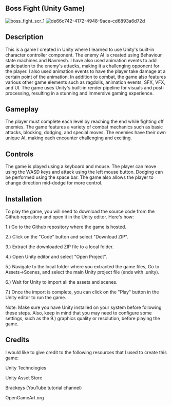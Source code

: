 ## Boss Fight (Unity Game)

![boss_fight_scr_1](https://user-images.githubusercontent.com/69635889/219737638-5ad7f704-dc84-47f8-b78f-ed08b6f17132.png)
![de66c742-4172-4948-9ace-cd6893a6d72d](https://user-images.githubusercontent.com/69635889/219737926-e8caa21d-0005-4bab-8f87-2dff2ddf0b59.jpeg)

## Description

This is a game I created in Unity where I learned to use Unity's built-in character controller component. The enemy AI is created using Behaviour state machines and Navmesh. I have also used animation events to add anticipation to the enemy's attacks, making it a challenging opponent for the player. I also used animation events to have the player take damage at a certain point of the animation.
In addition to combat, the game also features various other game elements such as ragdolls, animation events, SFX, VFX, and UI. The game uses Unity's built-in render pipeline for visuals and post-processing, resulting in a stunning and immersive gaming experience.

## Gameplay

The player must complete each level by reaching the end while fighting off enemies. The game features a variety of combat mechanics such as basic attacks, blocking, dodging, and special moves. The enemies have their own unique AI, making each encounter challenging and exciting.

## Controls

The game is played using a keyboard and mouse. The player can move using the WASD keys and attack using the left mouse button. Dodging can be performed using the space bar. The game also allows the player to change direction mid-dodge for more control.

## Installation

To play the game, you will need to download the source code from the Github repository and open it in the Unity editor. Here's how:

1.) Go to the Github repository where the game is hosted.

2.) Click on the "Code" button and select "Download ZIP".

3.) Extract the downloaded ZIP file to a local folder.

4.) Open Unity editor and select "Open Project".

5.) Navigate to the local folder where you extracted the game files, Go to Assets->Scenes, and select the main Unity project file (ends with .unity).

6.) Wait for Unity to import all the assets and scenes.

7.) Once the import is complete, you can click on the "Play" button in the Unity editor to run the game.


Note: Make sure you have Unity installed on your system before following these steps. Also, keep in mind that you may need to configure some settings, such as the 9.) graphics quality or resolution, before playing the game.

## Credits

I would like to give credit to the following resources that I used to create this game:

Unity Technologies

Unity Asset Store

Brackeys (YouTube tutorial channel)

OpenGameArt.org


